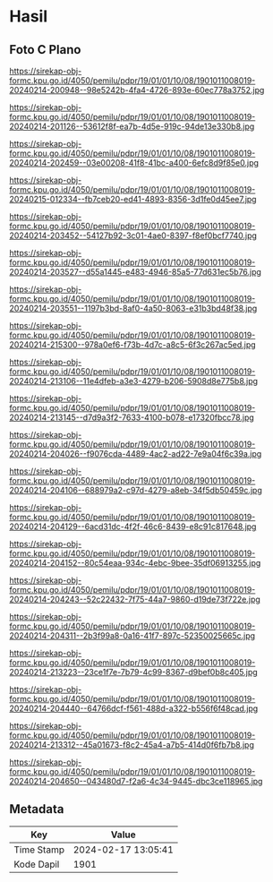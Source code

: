 # Hasil

## Foto C Plano

https://sirekap-obj-formc.kpu.go.id/4050/pemilu/pdpr/19/01/01/10/08/1901011008019-20240214-200948--98e5242b-4fa4-4726-893e-60ec778a3752.jpg

https://sirekap-obj-formc.kpu.go.id/4050/pemilu/pdpr/19/01/01/10/08/1901011008019-20240214-201126--53612f8f-ea7b-4d5e-919c-94de13e330b8.jpg

https://sirekap-obj-formc.kpu.go.id/4050/pemilu/pdpr/19/01/01/10/08/1901011008019-20240214-202459--03e00208-41f8-41bc-a400-6efc8d9f85e0.jpg

https://sirekap-obj-formc.kpu.go.id/4050/pemilu/pdpr/19/01/01/10/08/1901011008019-20240215-012334--fb7ceb20-ed41-4893-8356-3d1fe0d45ee7.jpg

https://sirekap-obj-formc.kpu.go.id/4050/pemilu/pdpr/19/01/01/10/08/1901011008019-20240214-203452--54127b92-3c01-4ae0-8397-f8ef0bcf7740.jpg

https://sirekap-obj-formc.kpu.go.id/4050/pemilu/pdpr/19/01/01/10/08/1901011008019-20240214-203527--d55a1445-e483-4946-85a5-77d631ec5b76.jpg

https://sirekap-obj-formc.kpu.go.id/4050/pemilu/pdpr/19/01/01/10/08/1901011008019-20240214-203551--1197b3bd-8af0-4a50-8063-e31b3bd48f38.jpg

https://sirekap-obj-formc.kpu.go.id/4050/pemilu/pdpr/19/01/01/10/08/1901011008019-20240214-215300--978a0ef6-f73b-4d7c-a8c5-6f3c267ac5ed.jpg

https://sirekap-obj-formc.kpu.go.id/4050/pemilu/pdpr/19/01/01/10/08/1901011008019-20240214-213106--11e4dfeb-a3e3-4279-b206-5908d8e775b8.jpg

https://sirekap-obj-formc.kpu.go.id/4050/pemilu/pdpr/19/01/01/10/08/1901011008019-20240214-213145--d7d9a3f2-7633-4100-b078-e17320fbcc78.jpg

https://sirekap-obj-formc.kpu.go.id/4050/pemilu/pdpr/19/01/01/10/08/1901011008019-20240214-204026--f9076cda-4489-4ac2-ad22-7e9a04f6c39a.jpg

https://sirekap-obj-formc.kpu.go.id/4050/pemilu/pdpr/19/01/01/10/08/1901011008019-20240214-204106--688979a2-c97d-4279-a8eb-34f5db50459c.jpg

https://sirekap-obj-formc.kpu.go.id/4050/pemilu/pdpr/19/01/01/10/08/1901011008019-20240214-204129--6acd31dc-4f2f-46c6-8439-e8c91c817648.jpg

https://sirekap-obj-formc.kpu.go.id/4050/pemilu/pdpr/19/01/01/10/08/1901011008019-20240214-204152--80c54eaa-934c-4ebc-9bee-35df06913255.jpg

https://sirekap-obj-formc.kpu.go.id/4050/pemilu/pdpr/19/01/01/10/08/1901011008019-20240214-204243--52c22432-7f75-44a7-9860-d19de73f722e.jpg

https://sirekap-obj-formc.kpu.go.id/4050/pemilu/pdpr/19/01/01/10/08/1901011008019-20240214-204311--2b3f99a8-0a16-41f7-897c-52350025665c.jpg

https://sirekap-obj-formc.kpu.go.id/4050/pemilu/pdpr/19/01/01/10/08/1901011008019-20240214-213223--23ce1f7e-7b79-4c99-8367-d9bef0b8c405.jpg

https://sirekap-obj-formc.kpu.go.id/4050/pemilu/pdpr/19/01/01/10/08/1901011008019-20240214-204440--64766dcf-f561-488d-a322-b556f6f48cad.jpg

https://sirekap-obj-formc.kpu.go.id/4050/pemilu/pdpr/19/01/01/10/08/1901011008019-20240214-213312--45a01673-f8c2-45a4-a7b5-414d0f6fb7b8.jpg

https://sirekap-obj-formc.kpu.go.id/4050/pemilu/pdpr/19/01/01/10/08/1901011008019-20240214-204650--043480d7-f2a6-4c34-9445-dbc3ce118965.jpg


## Metadata

| Key        | Value               |
| ---------- | ------------------- |
| Time Stamp | 2024-02-17 13:05:41 |
| Kode Dapil | 1901                |




